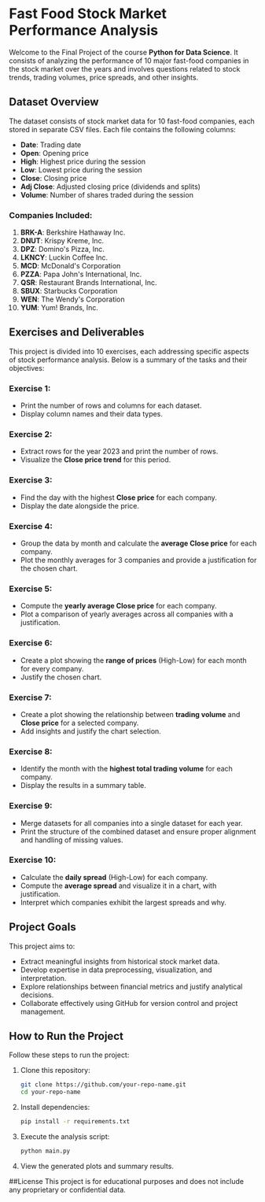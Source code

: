 # Fast Food Stock Market Performance Analysis

Welcome to the Final Project of the course **Python for Data Science**. It consists of analyzing the performance of 10 major fast-food companies in the stock market over the years and involves questions related to stock trends, trading volumes, price spreads, and other insights. 

## Dataset Overview

The dataset consists of stock market data for 10 fast-food companies, each stored in separate CSV files. Each file contains the following columns:

- **Date**: Trading date
- **Open**: Opening price
- **High**: Highest price during the session
- **Low**: Lowest price during the session
- **Close**: Closing price
- **Adj Close**: Adjusted closing price (dividends and splits)
- **Volume**: Number of shares traded during the session

### Companies Included:
1. **BRK-A**: Berkshire Hathaway Inc.
2. **DNUT**: Krispy Kreme, Inc.
3. **DPZ**: Domino's Pizza, Inc.
4. **LKNCY**: Luckin Coffee Inc.
5. **MCD**: McDonald's Corporation
6. **PZZA**: Papa John's International, Inc.
7. **QSR**: Restaurant Brands International, Inc.
8. **SBUX**: Starbucks Corporation
9. **WEN**: The Wendy's Corporation
10. **YUM**: Yum! Brands, Inc.

## Exercises and Deliverables

This project is divided into 10 exercises, each addressing specific aspects of stock performance analysis. Below is a summary of the tasks and their objectives:

### Exercise 1:
- Print the number of rows and columns for each dataset.
- Display column names and their data types.

### Exercise 2:
- Extract rows for the year 2023 and print the number of rows.
- Visualize the **Close price trend** for this period.

### Exercise 3:
- Find the day with the highest **Close price** for each company.
- Display the date alongside the price.

### Exercise 4:
- Group the data by month and calculate the **average Close price** for each company.
- Plot the monthly averages for 3 companies and provide a justification for the chosen chart.

### Exercise 5:
- Compute the **yearly average Close price** for each company.
- Plot a comparison of yearly averages across all companies with a justification.

### Exercise 6:
- Create a plot showing the **range of prices** (High-Low) for each month for every company.
- Justify the chosen chart.

### Exercise 7:
- Create a plot showing the relationship between **trading volume** and **Close price** for a selected company.
- Add insights and justify the chart selection.

### Exercise 8:
- Identify the month with the **highest total trading volume** for each company.
- Display the results in a summary table.

### Exercise 9:
- Merge datasets for all companies into a single dataset for each year.
- Print the structure of the combined dataset and ensure proper alignment and handling of missing values.

### Exercise 10:
- Calculate the **daily spread** (High-Low) for each company.
- Compute the **average spread** and visualize it in a chart, with justification.
- Interpret which companies exhibit the largest spreads and why.

## Project Goals

This project aims to:
- Extract meaningful insights from historical stock market data.
- Develop expertise in data preprocessing, visualization, and interpretation.
- Explore relationships between financial metrics and justify analytical decisions.
- Collaborate effectively using GitHub for version control and project management.

## How to Run the Project

Follow these steps to run the project:

1. Clone this repository:
   	```bash
   	git clone https://github.com/your-repo-name.git
   	cd your-repo-name

2. Install dependencies:
   	```bash
	pip install -r requirements.txt

3. Execute the analysis script:
	```bash
	python main.py

4. View the generated plots and summary results.

##License
This project is for educational purposes and does not include any proprietary or confidential data.


